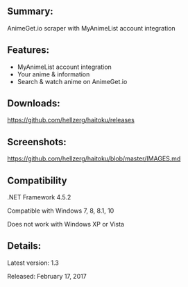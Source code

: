 ## Summary: ##

AnimeGet.io scraper with MyAnimeList account integration

## Features: ##

* MyAnimeList account integration
* Your anime & information
* Search & watch anime on AnimeGet.io

## Downloads: ##
https://github.com/hellzerg/haitoku/releases

## Screenshots: ##
https://github.com/hellzerg/haitoku/blob/master/IMAGES.md

## Compatibility

.NET Framework 4.5.2

Compatible with Windows 7, 8, 8.1, 10

Does not work with Windows XP or Vista

## Details: ##

Latest version: 1.3

Released: February 17, 2017
